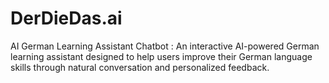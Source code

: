 # DerDieDas.ai
AI German Learning Assistant Chatbot : An interactive AI-powered German learning assistant designed to help users improve their German language skills through natural conversation and personalized feedback.
